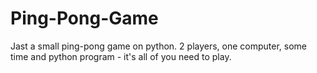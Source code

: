# Ping-Pong-Game
Jast a small ping-pong game on python. 2 players, one computer, some time and python program - it's all of you need to play.
